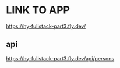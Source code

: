 # LINK TO APP
https://hy-fullstack-part3.fly.dev/

## api
https://hy-fullstack-part3.fly.dev/api/persons
